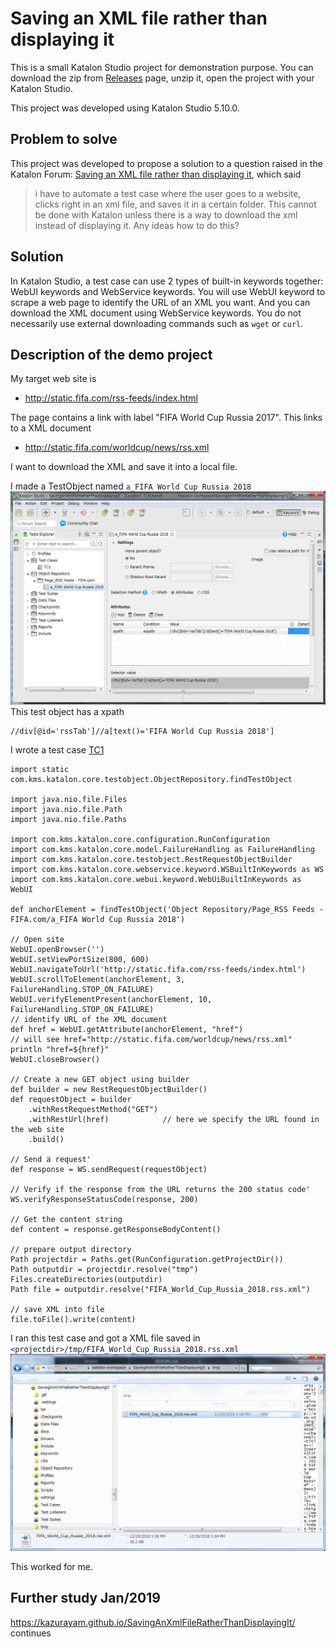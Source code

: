 Saving an XML file rather than displaying it
====

This is a small Katalon Studio project for demonstration purpose.
You can download the zip from [Releases](https://github.com/kazurayam/SavingAnXmlFileRatherThanDisplayingIt/releases) page, unzip it, open the project with
your Katalon Studio.

This project was developed using Katalon Studio 5.10.0.

## Problem to solve

This project was developed to propose a solution to a question raised
in the Katalon Forum: [Saving an XML file rather than displaying it](https://forum.katalon.com/t/chrome-saving-an-xml-file-instead-of-displaying-it/15677/4), which said
>i have to automate a test case where the user goes to a website, clicks right in an xml file, and saves it in a certain folder. This cannot be done with Katalon unless there is a way to download the xml instead of displaying it. Any ideas how to do this?

## Solution

In Katalon Studio, a test case can use 2 types of built-in keywords together: WebUI keywords and WebService keywords. You will use WebUI keyword to scrape a web page to identify the URL of an XML you want. And you can download the XML document using WebService keywords. You do not necessarily use external downloading commands such as `wget` or `curl`.

## Description of the demo project

My target web site is
- http://static.fifa.com/rss-feeds/index.html

The page contains a link with label "FIFA World Cup Russia 2017". This links to a XML document
- http://static.fifa.com/worldcup/news/rss.xml

I want to download the XML and save it into a local file.


I made a TestObject named `a_FIFA World Cup Russia 2018`
![testObject](docs/images/testObject.png)
This test object has a xpath
```
//div[@id='rssTab']//a[text()='FIFA World Cup Russia 2018']
```

I wrote a test case [TC1](Scripts/TC1/Script1545272253488.groovy)
```
import static com.kms.katalon.core.testobject.ObjectRepository.findTestObject

import java.nio.file.Files
import java.nio.file.Path
import java.nio.file.Paths

import com.kms.katalon.core.configuration.RunConfiguration
import com.kms.katalon.core.model.FailureHandling as FailureHandling
import com.kms.katalon.core.testobject.RestRequestObjectBuilder
import com.kms.katalon.core.webservice.keyword.WSBuiltInKeywords as WS
import com.kms.katalon.core.webui.keyword.WebUiBuiltInKeywords as WebUI

def anchorElement = findTestObject('Object Repository/Page_RSS Feeds - FIFA.com/a_FIFA World Cup Russia 2018')

// Open site
WebUI.openBrowser('')
WebUI.setViewPortSize(800, 600)
WebUI.navigateToUrl('http://static.fifa.com/rss-feeds/index.html')
WebUI.scrollToElement(anchorElement, 3, FailureHandling.STOP_ON_FAILURE)
WebUI.verifyElementPresent(anchorElement, 10, FailureHandling.STOP_ON_FAILURE)
// identify URL of the XML document
def href = WebUI.getAttribute(anchorElement, "href")
// will see href="http://static.fifa.com/worldcup/news/rss.xml"
println "href=${href}"
WebUI.closeBrowser()

// Create a new GET object using builder
def builder = new RestRequestObjectBuilder()
def requestObject = builder
	.withRestRequestMethod("GET")
	.withRestUrl(href)            // here we specify the URL found in the web site
	.build()

// Send a request'
def response = WS.sendRequest(requestObject)

// Verify if the response from the URL returns the 200 status code'
WS.verifyResponseStatusCode(response, 200)

// Get the content string
def content = response.getResponseBodyContent()

// prepare output directory
Path projectdir = Paths.get(RunConfiguration.getProjectDir())
Path outputdir = projectdir.resolve("tmp")
Files.createDirectories(outputdir)
Path file = outputdir.resolve("FIFA_World_Cup_Russia_2018.rss.xml")

// save XML into file
file.toFile().write(content)
```

I ran this test case and got a XML file saved in `<projectdir>/tmp/FIFA_World_Cup_Russia_2018.rss.xml`
![xml_saved](docs/images/xml_saved.png)

This worked for me.

## Further study Jan/2019

https://kazurayam.github.io/SavingAnXmlFileRatherThanDisplayingIt/ continues
